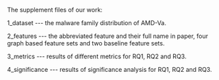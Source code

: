 The supplement files of our work:

1_dataset      --- the malware family distribution of AMD-Va.

2_features     --- the abbreviated feature and their full name in paper, four graph based feature sets and two baseline feature sets.

3_metrics      --- results of different metrics for RQ1, RQ2 and RQ3.

4_significance --- results of significance analysis for RQ1, RQ2 and RQ3.

